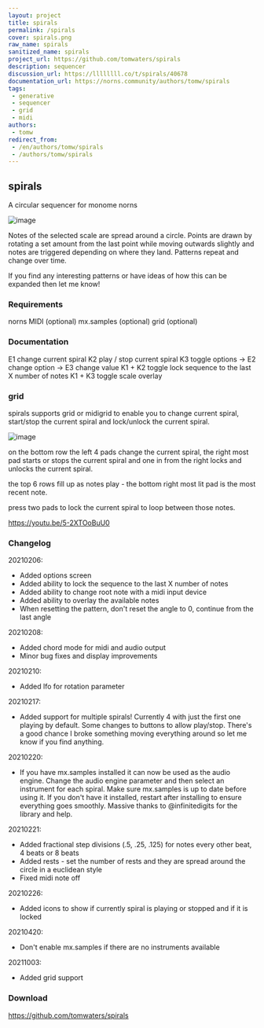 ```yaml
---
layout: project
title: spirals
permalink: /spirals
cover: spirals.png
raw_name: spirals
sanitized_name: spirals
project_url: https://github.com/tomwaters/spirals
description: sequencer
discussion_url: https://llllllll.co/t/spirals/40678
documentation_url: https://norns.community/authors/tomw/spirals
tags:
 - generative
 - sequencer
 - grid
 - midi
authors:
 - tomw
redirect_from:
 - /en/authors/tomw/spirals
 - /authors/tomw/spirals
---
```


## spirals

A circular sequencer for monome norns

![image](https://raw.githubusercontent.com/user-attachments/assets/8b146764-113e-49c6-a13b-545855d16984)

Notes of the selected scale are spread around a circle. Points are drawn by rotating a set amount from the last point while moving outwards slightly and notes are triggered depending on where they land. Patterns repeat and change over time.

If you find any interesting patterns or have ideas of how this can be expanded then let me know!

### Requirements

norns
MIDI (optional)
mx.samples (optional)
grid (optional)

### Documentation

E1 change current spiral
K2 play / stop current spiral
K3 toggle options
  -> E2 change option
  -> E3 change value
K1 + K2 toggle lock sequence to the last X number of notes
K1 + K3 toggle scale overlay

### grid
spirals supports grid or midigrid to enable you to change current spiral, start/stop the current spiral and lock/unlock the current spiral.

![image](https://raw.githubusercontent.com/user-attachments/assets/8bc86ca6-5a88-4671-97ed-a351c1f291af)


on the bottom row the left 4 pads change the current spiral, the right most pad starts or stops the current spiral and one in from the right locks and unlocks the current spiral.

the top 6 rows fill up as notes play - the bottom right most lit pad is the most recent note. 

press two pads to lock the current spiral to loop between those notes.

https://youtu.be/5-2XTOoBuU0

### Changelog
20210206:
- Added options screen
- Added ability to lock the sequence to the last X number of notes
- Added ability to change root note with a midi input device
- Added ability to overlay the available notes
- When resetting the pattern, don't reset the angle to 0, continue from the last angle

20210208:
- Added chord mode for midi and audio output
- Minor bug fixes and display improvements

20210210:
- Added lfo for rotation parameter

20210217:
- Added support for multiple spirals! Currently 4 with just the first one playing by default. Some changes to buttons to allow play/stop. There's a good chance I broke something moving everything around so let me know if you find anything.

20210220:
- If you have mx.samples installed it can now be used as the audio engine. Change the audio engine parameter and then select an instrument for each spiral. Make sure mx.samples is up to date before using it. If you don't have it installed, restart after installing to ensure everything goes smoothly. Massive thanks to @infinitedigits for the library and help.

20210221:
- Added fractional step divisions (.5, .25, .125) for notes every other beat, 4 beats or 8 beats
- Added rests - set the number of rests and they are spread around the circle in a euclidean style
- Fixed midi note off

20210226:
- Added icons to show if currently spiral is playing or stopped and if it is locked

20210420:
- Don't enable mx.samples if there are no instruments available

20211003:
- Added grid support

### Download

https://github.com/tomwaters/spirals
